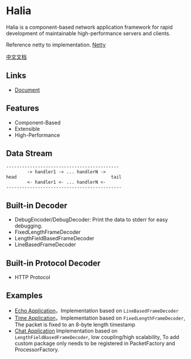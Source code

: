 # Halia

Halia is a component-based network application framework for rapid development of maintainable high-performance servers
and clients.

Reference netty to implementation. [Netty](https://netty.io/)

[中文文档](README-CN.md)

## Links

+ [Document](https://halia-group.github.io/halia/)

## Features

+ Component-Based
+ Extensible
+ High-Performance

## Data Stream

```
-------------------------------------------
        -> handler1 -> ... handlerN -> 
head                                    tail    
        <- handler1 <- ... handlerN <-       
--------------------------------------------
```

## Built-in Decoder

+ DebugEncoder/DebugDecoder: Print the data to stderr for easy debugging.
+ FixedLengthFrameDecoder
+ LengthFieldBasedFrameDecoder
+ LineBasedFrameDecoder

## Built-in Protocol Decoder

+ HTTP Protocol

## Examples

+ [Echo Application](examples/echo)，Implementation based on `LineBasedFrameDecoder`
+ [Time Application](examples/time)，Implementation based on `FixedLengthFrameDecoder`, The packet is fixed to an 8-byte
  length timestamp
+ [Chat Application](https://github.com/halia-group/halia-chat)
  Implementation based on `LengthFieldBasedFrameDecoder`, low coupling/high scalability, To add custom package 
  only needs to be registered in PacketFactory and ProcessorFactory.